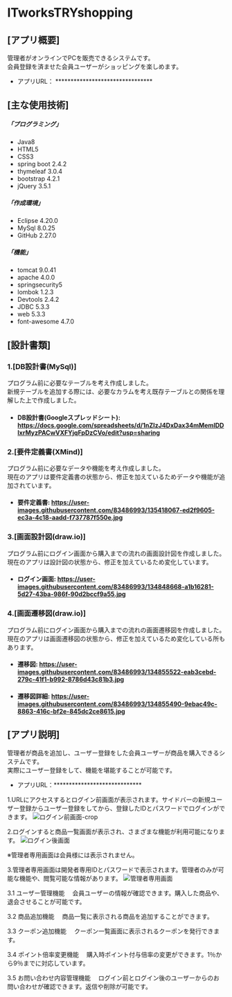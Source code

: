 # ITworksTRYshopping

## [アプリ概要]
管理者がオンラインでPCを販売できるシステムです。  
会員登録を済ませた会員ユーザーがショッピングを楽しめます。  
* アプリURL： ********************************

## [主な使用技術]
##### 「プログラミング」
* Java8
* HTML5
* CSS3
* spring boot 2.4.2
* thymeleaf 3.0.4
* bootstrap 4.2.1
* jQuery 3.5.1
##### 「作成環境」
* Eclipse 4.20.0
* MySql 8.0.25
* GitHub 2.27.0
##### 「機能」
* tomcat 9.0.41
* apache 4.0.0
* springsecurity5
* lombok 1.2.3
* Devtools 2.4.2
* JDBC 5.3.3
* web 5.3.3
* font-awesome 4.7.0



 ## [設計書類]
 
 
### 1.[DB設計書(MySql)]  
プログラム前に必要なテーブルを考え作成しました。  
新規テーブルを追加する際には、必要なカラムを考え既存テーブルとの関係を理解した上で作成しました。

* #### DB設計書(Googleスプレッドシート): https://docs.google.com/spreadsheets/d/1nZIzJ4DxDax34mMemlDDlxrMyzPACwVXFYjqFpDzCVo/edit?usp=sharing

### 2.[要件定義書(XMind)]  
プログラム前に必要なデータや機能を考え作成しました。  
現在のアプリは要件定義書の状態から、修正を加えているためデータや機能が追加されています。  
* #### 要件定義書: https://user-images.githubusercontent.com/83486993/135418067-ed2f9605-ec3a-4c18-aadd-f737787f550e.jpg

### 3.[画面設計図(draw.io)]  
プログラム前にログイン画面から購入までの流れの画面設計図を作成しました。  
現在のアプリは設計図の状態から、修正を加えているため変化しています。
* #### ログイン画面: https://user-images.githubusercontent.com/83486993/134848668-a1b16281-5d27-43ba-986f-90d2bccf9a55.jpg

### 4.[画面遷移図(draw.io)]  
プログラム前にログイン画面から購入までの流れの画面遷移図を作成しました。  
現在のアプリは画面遷移図の状態から、修正を加えているため変化している所もあります。
* #### 遷移図: https://user-images.githubusercontent.com/83486993/134855522-eab3cebd-279c-41f1-b992-8786d43c81b3.jpg
* #### 遷移図詳細: https://user-images.githubusercontent.com/83486993/134855490-9ebac49c-8863-416c-bf2e-845dc2ce8615.jpg  



## [アプリ説明] ##

管理者が商品を追加し、ユーザー登録をした会員ユーザーが商品を購入できるシステムです。  
実際にユーザー登録をして、機能を堪能することが可能です。  
* アプリURL：*****************************  

1.URLにアクセスするとログイン前画面が表示されます。サイドバーの新規ユーザー登録からユーザー登録をしてから、登録したIDとパスワードでログインができます。
![ログイン前画面-crop](https://user-images.githubusercontent.com/83486993/134625852-d02dbba7-68af-40fc-a1b8-d996f31eee8a.png)

2.ログインすると商品一覧画面が表示され、さまざまな機能が利用可能になります。
![ログイン後画面](https://user-images.githubusercontent.com/83486993/134626218-54cfcd64-e41a-443d-ab76-281a2c2fd6b5.png)

※管理者専用画面は会員様には表示されません。


3.管理者専用画面は開発者専用IDとパスワードで表示されます。管理者のみが可能な機能や、閲覧可能な情報があります。
![管理者専用画面](https://user-images.githubusercontent.com/83486993/135576676-e0ea6d51-dd0e-4ffa-9efa-4123fc922f05.png)



3.1 ユーザー管理機能
　会員ユーザーの情報が確認できます。購入した商品や、退会させることが可能です。

3.2 商品追加機能
　商品一覧に表示される商品を追加することができます。

3.3 クーポン追加機能
　クーポン一覧画面に表示されるクーポンを発行できます。

3.4 ポイント倍率変更機能
　購入時ポイント付与倍率の変更ができます。1％から9％までに対応しています。

3.5 お問い合わせ内容管理機能
　ログイン前とログイン後のユーザーからのお問い合わせが確認できます。返信や削除が可能です。










